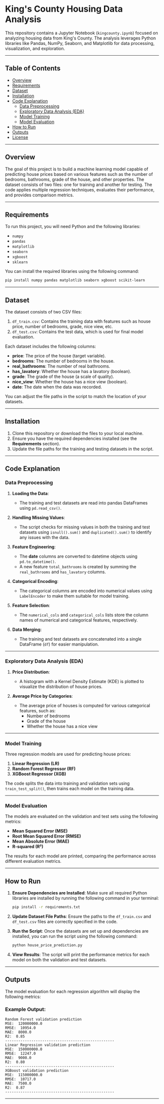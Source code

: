 # King's County Housing Data Analysis

This repository contains a Jupyter Notebook (`kingcounty.ipynb`) focused on analyzing housing data from King's County. The analysis leverages Python libraries like Pandas, NumPy, Seaborn, and Matplotlib for data processing, visualization, and exploration.

---

## Table of Contents
- [Overview](#overview)
- [Requirements](#requirements)
- [Dataset](#dataset)
- [Installation](#installation)
- [Code Explanation](#code-explanation)
  - [Data Preprocessing](#data-preprocessing)
  - [Exploratory Data Analysis (EDA)](#exploratory-data-analysis-eda)
  - [Model Training](#model-training)
  - [Model Evaluation](#model-evaluation)
- [How to Run](#how-to-run)
- [Outputs](#outputs)
- [License](#license)

---

## Overview

The goal of this project is to build a machine learning model capable of predicting house prices based on various features such as the number of bedrooms, bathrooms, grade of the house, and other properties. The dataset consists of two files: one for training and another for testing. The code applies multiple regression techniques, evaluates their performance, and provides comparison metrics.

---

## Requirements

To run this project, you will need Python and the following libraries:

- `numpy`
- `pandas`
- `matplotlib`
- `seaborn`
- `xgboost`
- `sklearn`

You can install the required libraries using the following command:

```bash
pip install numpy pandas matplotlib seaborn xgboost scikit-learn
```

---

## Dataset

The dataset consists of two CSV files:

1. `df_train.csv`: Contains the training data with features such as house price, number of bedrooms, grade, nice view, etc.
2. `df_test.csv`: Contains the test data, which is used for final model evaluation.

Each dataset includes the following columns:
- **price**: The price of the house (target variable).
- **bedrooms**: The number of bedrooms in the house.
- **real_bathrooms**: The number of real bathrooms.
- **has_lavatory**: Whether the house has a lavatory (boolean).
- **grade**: The grade of the house (a scale of quality).
- **nice_view**: Whether the house has a nice view (boolean).
- **date**: The date when the data was recorded.

You can adjust the file paths in the script to match the location of your datasets.

---

## Installation

1. Clone this repository or download the files to your local machine.
2. Ensure you have the required dependencies installed (see the **Requirements** section).
3. Update the file paths for the training and testing datasets in the script.

---

## Code Explanation

### Data Preprocessing

1. **Loading the Data**:
   - The training and test datasets are read into pandas DataFrames using `pd.read_csv()`.

2. **Handling Missing Values**:
   - The script checks for missing values in both the training and test datasets using `isnull().sum()` and `duplicated().sum()` to identify any issues with the data.

3. **Feature Engineering**:
   - The **date** columns are converted to datetime objects using `pd.to_datetime()`.
   - A new feature `total_bathrooms` is created by summing the `real_bathrooms` and `has_lavatory` columns.

4. **Categorical Encoding**:
   - The categorical columns are encoded into numerical values using `LabelEncoder` to make them suitable for model training.

5. **Feature Selection**:
   - The `numerical_cols` and `categorical_cols` lists store the column names of numerical and categorical features, respectively.

6. **Data Merging**:
   - The training and test datasets are concatenated into a single DataFrame (`df`) for easier manipulation.

---

### Exploratory Data Analysis (EDA)

1. **Price Distribution**:
   - A histogram with a Kernel Density Estimate (KDE) is plotted to visualize the distribution of house prices.

2. **Average Price by Categories**:
   - The average price of houses is computed for various categorical features, such as:
     - Number of bedrooms
     - Grade of the house
     - Whether the house has a nice view

---

### Model Training

Three regression models are used for predicting house prices:
1. **Linear Regression (LR)**
2. **Random Forest Regressor (RF)**
3. **XGBoost Regressor (XGB)**

The code splits the data into training and validation sets using `train_test_split()`, then trains each model on the training data.

---

### Model Evaluation

The models are evaluated on the validation and test sets using the following metrics:
- **Mean Squared Error (MSE)**
- **Root Mean Squared Error (RMSE)**
- **Mean Absolute Error (MAE)**
- **R-squared (R²)**

The results for each model are printed, comparing the performance across different evaluation metrics.

---

## How to Run

1. **Ensure Dependencies are Installed**:
   Make sure all required Python libraries are installed by running the following command in your terminal:
   
   ```bash
   pip install -r requirements.txt
   ```

2. **Update Dataset File Paths**:
   Ensure the paths to the `df_train.csv` and `df_test.csv` files are correctly specified in the code.

3. **Run the Script**:
   Once the datasets are set up and dependencies are installed, you can run the script using the following command:

   ```bash
   python house_price_prediction.py
   ```

4. **View Results**:
   The script will print the performance metrics for each model on both the validation and test datasets.

---

## Outputs

The model evaluation for each regression algorithm will display the following metrics:

### Example Output:

```
Random Forest validation prediction
MSE:  120000000.0
RMSE:  10954.0
MAE:  8000.0
R2:  0.85
--------------------------------------------------
Linear Regression validation prediction
MSE:  150000000.0
RMSE:  12247.0
MAE:  9000.0
R2:  0.80
--------------------------------------------------
XGBoost validation prediction
MSE:  115000000.0
RMSE:  10717.0
MAE:  7500.0
R2:  0.87
--------------------------------------------------
```

---

